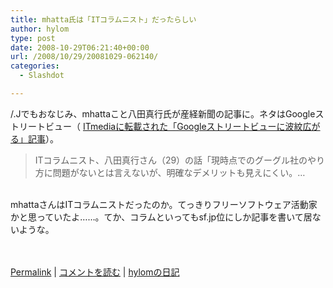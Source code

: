 ```yaml
---
title: mhatta氏は「ITコラムニスト」だったらしい
author: hylom
type: post
date: 2008-10-29T06:21:40+00:00
url: /2008/10/29/20081029-062140/
categories:
  - Slashdot

---
```

/.Jでもおなじみ、mhattaこと八田真行氏が産経新聞の記事に。ネタはGoogleストリートビュー（ [ITmediaに転載された「Googleストリートビューに波紋広がる」記事][1]）。

> <div>
>   ITコラムニスト、八田真行さん（29）の話「現時点でのグーグル社のやり方に問題がないとは言えないが、明確なデメリットも見えにくい。&#8230;
> </div>

</br>     
mhattaさんはITコラムニストだったのか。てっきりフリーソフトウェア活動家かと思っていたよ……。てか、コラムといってもsf.jp位にしか記事を書いて居ないような。 </br>    
</br>    
</br>

  [Permalink][2] |   [コメントを読む][3] |   [hylomの日記][4]

 [1]: http://www.itmedia.co.jp/news/articles/0810/29/news036_2.html
 [2]: http://slashdot.jp/~hylom/journal/456752
 [3]: http://slashdot.jp/~hylom/journal/456752#acomments
 [4]: http://slashdot.jp/~hylom/journal/
